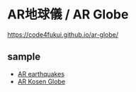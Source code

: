 # AR地球儀 / AR Globe
 
https://code4fukui.github.io/ar-globe/

## sample

- [AR earthquakes](https://github.com/code4fukui/ar-earthquakes)
- [AR Kosen Globe](https://github.com/codeforkosen/ar-kosen-globe)
